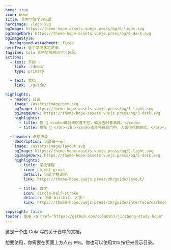 ```yaml
---
home: true
icon: home
title: 晋中学院学习记录
heroImage: /logo.svg
bgImage: https://theme-hope-assets.vuejs.press/bg/6-light.svg
bgImageDark: https://theme-hope-assets.vuejs.press/bg/6-dark.svg
bgImageStyle:
  background-attachment: fixed
heroText: 晋中学院学习记录。
tagline: Cola 晋中学院期间学习记录。
actions:
  - text: 开始 💡
    link: ./demo/
    type: primary

  - text: 文档
    link: ./guide/

highlights:
  - header: 日记
    image: /assets/image/box.svg
    bgImage: https://theme-hope-assets.vuejs.press/bg/3-light.svg
    bgImageDark: https://theme-hope-assets.vuejs.press/bg/3-dark.svg
    highlights:
      - title: 春 🍃 <code>偏我来时春不在，偏我去时春满城。</code> 
      - title: 桃花 👺 </br></br><code>去年今日此门中，人面桃花相映红。</br></br>人面不知何处去，桃花依旧笑春风。</code>

  - header: 课程记录
    description: 记录每一天！
    image: /assets/image/layout.svg
    bgImage: https://theme-hope-assets.vuejs.press/bg/5-light.svg
    bgImageDark: https://theme-hope-assets.vuejs.press/bg/5-dark.svg
    highlights:
      - title: 学校课程
        icon: object-group
        details: 记录学校课程。
        link: https://theme-hope.vuejs.press/zh/guide/layout/

      - title: 自学
        icon: circle-half-stroke
        details: 记录 bilibili 大学！
        link: https://theme-hope.vuejs.press/zh/guide/interface/darkmode.html

copyright: false
footer: 使用 <a href="https://github.com/cola0817/jinzhong-study-hope" target="_blank">Mr.Cola</a> | MIT Licensed, Copyright © 2023-present Mr.Cola
---
```

<p></p>




这是一个由 Cola 写的关于晋中的文档。

想要使用，你需要在页面上方点击 `开始`。你也可以使用`文档` 按钮来显示目录。


